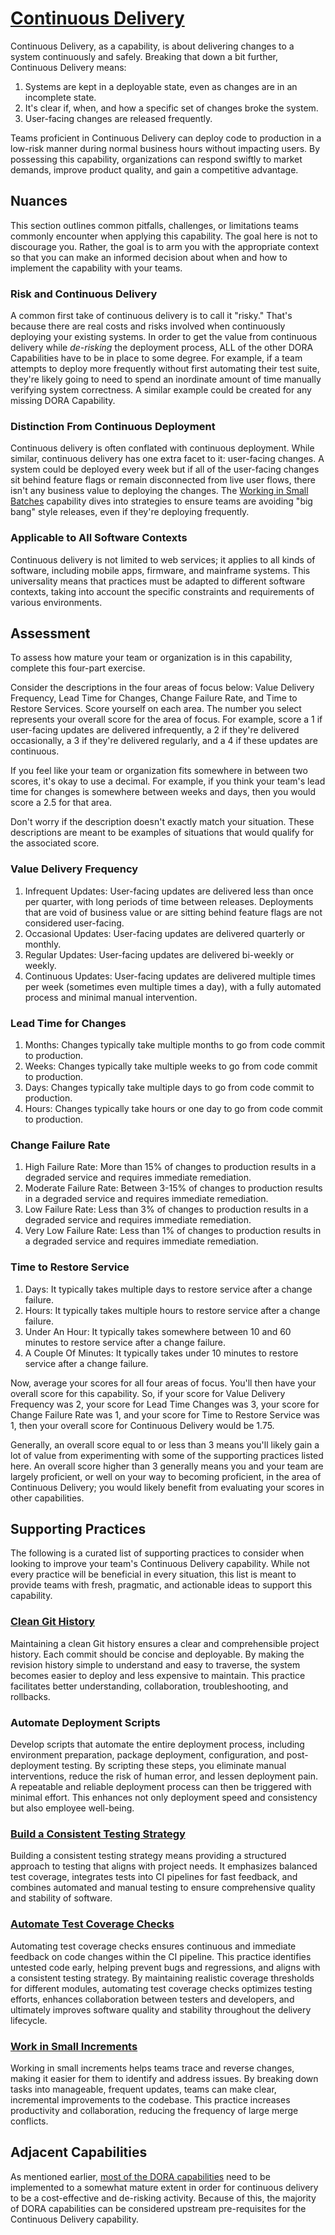# [Continuous Delivery](https://dora.dev/capabilities/continuous-delivery/)

Continuous Delivery, as a capability, is about delivering changes to a system continuously and safely. Breaking that down a bit further, Continuous Delivery means:

1. Systems are kept in a deployable state, even as changes are in an incomplete state.
2. It's clear if, when, and how a specific set of changes broke the system.
3. User-facing changes are released frequently.

Teams proficient in Continuous Delivery can deploy code to production in a low-risk manner during normal business hours without impacting users. By possessing this capability, organizations can respond swiftly to market demands, improve product quality, and gain a competitive advantage.

## Nuances

This section outlines common pitfalls, challenges, or limitations teams commonly encounter when applying this capability. The goal here is not to discourage you. Rather, the goal is to arm you with the appropriate context so that you can make an informed decision about when and how to implement the capability with your teams.

### Risk and Continuous Delivery

A common first take of continuous delivery is to call it "risky." That's because there are real costs and risks involved when continuously deploying your existing systems. In order to get the value from continuous delivery while _de-risking_ the deployment process, ALL of the other DORA Capabilities have to be in place to some degree. For example, if a team attempts to deploy more frequently without first automating their test suite, they're likely going to need to spend an inordinate amount of time manually verifying system correctness. A similar example could be created for any missing DORA Capability.

### Distinction From Continuous Deployment

Continuous delivery is often conflated with continuous deployment. While similar, continuous delivery has one extra facet to it: user-facing changes. A system could be deployed every week but if all of the user-facing changes sit behind feature flags or remain disconnected from live user flows, there isn't any business value to deploying the changes. The [Working in Small Batches](/capabilities/working-in-small-batches.md) capability dives into strategies to ensure teams are avoiding "big bang" style releases, even if they're deploying frequently.

### Applicable to All Software Contexts

Continuous delivery is not limited to web services; it applies to all kinds of software, including mobile apps, firmware, and mainframe systems. This universality means that practices must be adapted to different software contexts, taking into account the specific constraints and requirements of various environments.

## Assessment

To assess how mature your team or organization is in this capability, complete this four-part exercise.

Consider the descriptions in the four areas of focus below: Value Delivery Frequency, Lead Time for Changes, Change Failure Rate, and Time to Restore Services. Score yourself on each area. The number you select represents your overall score for the area of focus. For example, score a 1 if user-facing updates are delivered infrequently, a 2 if they're delivered occasionally, a 3 if they're delivered regularly, and a 4 if these updates are continuous.

If you feel like your team or organization fits somewhere in between two scores, it's okay to use a decimal. For example, if you think your team's lead time for changes is somewhere between weeks and days, then you would score a 2.5 for that area.

Don't worry if the description doesn't exactly match your situation. These descriptions are meant to be examples of situations that would qualify for the associated score.

### Value Delivery Frequency

1. Infrequent Updates: User-facing updates are delivered less than once per quarter, with long periods of time between releases. Deployments that are void of business value or are sitting behind feature flags are not considered user-facing.
2. Occasional Updates: User-facing updates are delivered quarterly or monthly.
3. Regular Updates: User-facing updates are delivered bi-weekly or weekly.
4. Continuous Updates: User-facing updates are delivered multiple times per week (sometimes even multiple times a day), with a fully automated process and minimal manual intervention.

### Lead Time for Changes

1. Months: Changes typically take multiple months to go from code commit to production.
2. Weeks: Changes typically take multiple weeks to go from code commit to production.
3. Days: Changes typically take multiple days to go from code commit to production.
4. Hours: Changes typically take hours or one day to go from code commit to production.

### Change Failure Rate

1. High Failure Rate: More than 15% of changes to production results in a degraded service and requires immediate remediation.
2. Moderate Failure Rate: Between 3-15% of changes to production results in a degraded service and requires immediate remediation.
3. Low Failure Rate: Less than 3% of changes to production results in a degraded service and requires immediate remediation.
4. Very Low Failure Rate: Less than 1% of changes to production results in a degraded service and requires immediate remediation.

### Time to Restore Service

1. Days: It typically takes multiple days to restore service after a change failure.
2. Hours: It typically takes multiple hours to restore service after a change failure.
3. Under An Hour: It typically takes somewhere between 10 and 60 minutes to restore service after a change failure.
4. A Couple Of Minutes: It typically takes under 10 minutes to restore service after a change failure.

Now, average your scores for all four areas of focus. You'll then have your overall score for this capability. So, if your score for Value Delivery Frequency was 2, your score for Lead Time Changes was 3, your score for Change Failure Rate was 1, and your score for Time to Restore Service was 1, then your overall score for Continuous Delivery would be 1.75.

Generally, an overall score equal to or less than 3 means you'll likely gain a lot of value from experimenting with some of the supporting practices listed here. An overall score higher than 3 generally means you and your team are largely proficient, or well on your way to becoming proficient, in the area of Continuous Delivery; you would likely benefit from evaluating your scores in other capabilities.

## Supporting Practices

The following is a curated list of supporting practices to consider when looking to improve your team's Continuous Delivery capability. While not every practice will be beneficial in every situation, this list is meant to provide teams with fresh, pragmatic, and actionable ideas to support this capability.

### [Clean Git History](/practices/clean-git-history.md)

Maintaining a clean Git history ensures a clear and comprehensible project history. Each commit should be concise and deployable. By making the revision history simple to understand and easy to traverse, the system becomes easier to deploy and less expensive to maintain. This practice facilitates better understanding, collaboration, troubleshooting, and rollbacks.

### Automate Deployment Scripts

Develop scripts that automate the entire deployment process, including environment preparation, package deployment, configuration, and post-deployment testing. By scripting these steps, you eliminate manual interventions, reduce the risk of human error, and lessen deployment pain. A repeatable and reliable deployment process can then be triggered with minimal effort. This enhances not only deployment speed and consistency but also employee well-being.

### [Build a Consistent Testing Strategy](/practices/build-consistent-testing-strategy.md)

Building a consistent testing strategy means providing a structured approach to testing that aligns with project needs.
It emphasizes balanced test coverage, integrates tests into CI pipelines for fast feedback, and combines automated and manual testing to ensure comprehensive quality and stability of software.

### [Automate Test Coverage Checks](/practices/automate-test-coverage-checks.md)

Automating test coverage checks ensures continuous and immediate feedback on code changes within the CI pipeline. This practice identifies untested code early, helping prevent bugs and regressions, and aligns with a consistent testing strategy. By maintaining realistic coverage thresholds for different modules, automating test coverage checks optimizes testing efforts, enhances collaboration between testers and developers, and ultimately improves software quality and stability throughout the delivery lifecycle.

### [Work in Small Increments](/practices/work-in-small-increments.md)

Working in small increments helps teams trace and reverse changes, making it easier for them to identify and address issues. By breaking down tasks into manageable, frequent updates, teams can make clear, incremental improvements to the codebase. This practice increases productivity and collaboration, reducing the frequency of large merge conflicts.

## Adjacent Capabilities

As mentioned earlier, [most of the DORA capabilities](/capabilities/) need to be implemented to a somewhat mature extent in order for continuous delivery to be a cost-effective and de-risking activity. Because of this, the majority of DORA capabilities can be considered upstream pre-requisites for the Continuous Delivery capability.
